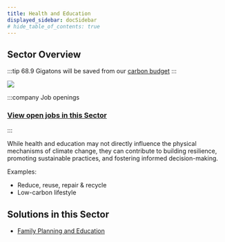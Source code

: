 ```yaml
---
title: Health and Education
displayed_sidebar: docSidebar
# hide_table_of_contents: true
---
```


## Sector Overview

:::tip 68.9 Gigatons will be saved from our [carbon budget](/glossary/#carbon-budget)
:::

![](/../static/img/healthy-lifestyle.jpg)

:::company Job openings
### [View open jobs in this Sector](https://climatebase.org/jobs?l=&q=&sectors=Research+%26+Education&p=0&remote=false)

<!--This is the best strategy to accelerate your expertise as a top candidate-->
:::

While health and education may not directly influence the physical mechanisms of climate change, they can contribute to building resilience, promoting sustainable practices, and fostering informed decision-making.

Examples:

* Reduce, reuse, repair & recycle
* Low-carbon lifestyle

## Solutions in this Sector

* [Family Planning and Education](../solution-family-planning-and-education)

